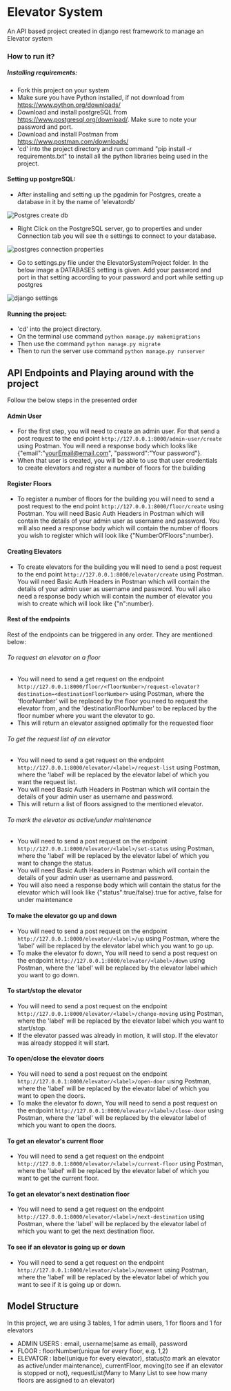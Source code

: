# Elevator System 
An API based project created in django rest framework to manage an Elevator system


###  How to run it?

##### Installing requirements:
- Fork this project on your system
- Make sure you have Python installed, if not download from https://www.python.org/downloads/
- Download and install postgreSQL from https://www.postgresql.org/download/. Make sure to note your password and port.
- Download and install Postman from https://www.postman.com/downloads/
- 'cd' into the project directory and run command "pip install -r requirements.txt" to install all the python libraries being used in the project.

#### Setting up postgreSQL:
- After installing and setting up the pgadmin for Postgres, create a database in it by the name of 'elevatordb' 

![Postgres create db](https://user-images.githubusercontent.com/51481039/227950091-f1850819-9bfd-4877-9123-cb32732bf4e6.PNG)

- Right Click on the PostgreSQL server, go to properties and under Connection tab you will see th e settings to connect to your database.

![postgres connection properties](https://user-images.githubusercontent.com/51481039/227950162-d678f3ce-3521-4e48-9626-eec78224cc0e.PNG)

- Go to settings.py file under the ElevatorSystemProject folder. In the below image a DATABASES setting is given. Add your password and port in that setting according to your password and port while setting up postgres

![django settings](https://user-images.githubusercontent.com/51481039/227950209-45c10729-fc30-4f0f-b270-e02fdde3c4e4.PNG)

#### Running the project:
- 'cd' into the project directory.
- On the terminal use command ```python manage.py makemigrations```
- Then use the command ```python manage.py migrate```
- Then to run the server use command ```python manage.py runserver```

## API Endpoints and Playing around with the project
Follow the below steps in the presented order

#### Admin User
- For the first step, you will need to create an admin user. For that send a post request to the end point ```http://127.0.0.1:8000/admin-user/create``` using Postman. You will need a response body which looks like {"email":"yourEmail@email.com", "password":"Your password"}.
- When that user is created, you will be able to use that user credentials to create elevators and register a number of floors for the building

#### Register Floors
- To register a number of floors for the building you will need to send a post request to the end point ```http://127.0.0.1:8000/floor/create``` using Postman. You will need Basic Auth Headers in Postman which will contain the details of your admin user as username and password. You will also need a response body which will contain the number of floors you wish to register which will look like {"NumberOfFloors":number}.

#### Creating Elevators
- To create elevators for the building you will need to send a post request to the end point ```http://127.0.0.1:8000/elevator/create``` using Postman. You will need Basic Auth Headers in Postman which will contain the details of your admin user as username and password. You will also need a response body which will contain the number of elevator you wish to create which will look like {"n":number}.

#### Rest of the endpoints
Rest of the endpoints can be triggered in any order. They are mentioned below:

###### To request an elevator on a floor
- You will need to send a get request on the endpoint ```http://127.0.0.1:8000/floor/<floorNumber>/request-elevator?destination=<destinationFloorNumber>``` using Postman, where the 'floorNumber' will be replaced by the floor you need to request the elevator from, and the 'destinationFloorNumber' to be replaced by the floor number where you want the elevator to go.
- This will return an elevator assigned optimally for the requested floor

###### To get the request list of an elevator
- You will need to send a get request on the endpoint ```http://127.0.0.1:8000/elevator/<label>/request-list``` using Postman, where the 'label' will be replaced by the elevator label of which you want the request list.
- You will need Basic Auth Headers in Postman which will contain the details of your admin user as username and password.
- This will return a list of floors assigned to the mentioned elevator.

###### To mark the elevator as active/under maintenance
- You will need to send a post request on the endpoint ```http://127.0.0.1:8000/elevator/<label>/set-status``` using Postman, where the 'label' will be replaced by the elevator label of which you want to change the status.
- You will need Basic Auth Headers in Postman which will contain the details of your admin user as username and password.
- You will also need a response body which will contain the status for the elevator which will look like {"status":true/false}.true for active, false for under maintenance

#### To make the elevator go up and down
- You will need to send a post request on the endpoint ```http://127.0.0.1:8000/elevator/<label>/up``` using Postman, where the 'label' will be replaced by the elevator label which you want to go up.
- To make the elevator fo down, You will need to send a post request on the endpoint ```http://127.0.0.1:8000/elevator/<label>/down``` using Postman, where the 'label' will be replaced by the elevator label which you want to go down.

#### To start/stop the elevator
- You will need to send a post request on the endpoint ```http://127.0.0.1:8000/elevator/<label>/change-moving``` using Postman, where the 'label' will be replaced by the elevator label which you want to start/stop.
- If the elevator passed was already in motion, it will stop. If the elevator was already stopped it will start.

#### To open/close the elevator doors
- You will need to send a post request on the endpoint ```http://127.0.0.1:8000/elevator/<label>/open-door``` using Postman, where the 'label' will be replaced by the elevator label of which you want to open the doors.
- To make the elevator fo down, You will need to send a post request on the endpoint ```http://127.0.0.1:8000/elevator/<label>/close-door``` using Postman, where the 'label' will be replaced by the elevator label of which you want to open the doors.

#### To get an elevator's current floor
- You will need to send a get request on the endpoint ```http://127.0.0.1:8000/elevator/<label>/current-floor``` using Postman, where the 'label' will be replaced by the elevator label of which you want to get the current floor.

#### To get an elevator's next destination floor
- You will need to send a get request on the endpoint ```http://127.0.0.1:8000/elevator/<label>/next-destination``` using Postman, where the 'label' will be replaced by the elevator label of which you want to get the next destination floor.

#### To see if an elevator is going up or down
- You will need to send a get request on the endpoint ```http://127.0.0.1:8000/elevator/<label>/movement``` using Postman, where the 'label' will be replaced by the elevator label of which you want to see if it is going up or down.

## Model Structure
In this project, we are using 3 tables, 1 for admin users, 1 for floors and 1 for elevators

- ADMIN USERS : email, username(same as email), password
- FLOOR : floorNumber(unique for every floor, e.g. 1,2)
- ELEVATOR : label(unique for every elevator), status(to mark an elevator as active/under maintenance), currentFloor, moving(to see if an elevator is stopped or not), requestList(Many to Many List to see how many floors are assigned to an elevator)
